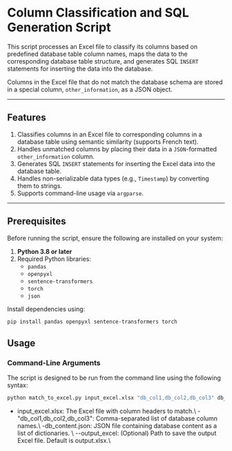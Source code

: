 # Column Classification and SQL Generation Script

This script processes an Excel file to classify its columns based on predefined database table column names, maps the data to the corresponding database table structure, and generates SQL `INSERT` statements for inserting the data into the database. 

Columns in the Excel file that do not match the database schema are stored in a special column, `other_information`, as a JSON object.

---

## Features

1. Classifies columns in an Excel file to corresponding columns in a database table using semantic similarity (supports French text).
2. Handles unmatched columns by placing their data in a `JSON`-formatted `other_information` column.
3. Generates SQL `INSERT` statements for inserting the Excel data into the database table.
4. Handles non-serializable data types (e.g., `Timestamp`) by converting them to strings.
5. Supports command-line usage via `argparse`.

---

## Prerequisites

Before running the script, ensure the following are installed on your system:

1. **Python 3.8 or later**
2. Required Python libraries:
   - `pandas`
   - `openpyxl`
   - `sentence-transformers`
   - `torch`
   - `json`

Install dependencies using:

```bash
pip install pandas openpyxl sentence-transformers torch


```

## Usage

### Command-Line Arguments

The script is designed to be run from the command line using the following syntax:



```bash
python match_to_excel.py input_excel.xlsx "db_col1,db_col2,db_col3" db_content.json --output_excel matched_output.xlsx

```


- input_excel.xlsx: The Excel file with column headers to match.\\
-"db_col1,db_col2,db_col3": Comma-separated list of database column names.\\
-db_content.json: JSON file containing database content as a list of dictionaries. \\
--output_excel: (Optional) Path to save the output Excel file. Default is output.xlsx.\\

